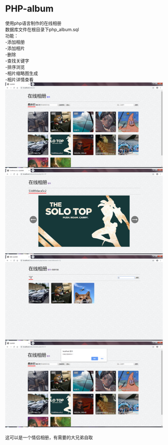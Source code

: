 # PHP-album
使用php语言制作的在线相册  
数据库文件在根目录下php_album.sql  
功能：  
-添加相册  
-添加相片  
-删除  
-查找关键字  
-排序浏览  
-相片缩略图生成  
-相片详情查看  
![Image text](https://github.com/mcx3499/PHP-album/blob/master/image/1.png)
![Image text](https://github.com/mcx3499/PHP-album/blob/master/image/2.png)
![Image text](https://github.com/mcx3499/PHP-album/blob/master/image/3.png)
![Image text](https://github.com/mcx3499/PHP-album/blob/master/image/4.png)
####  
这可以是一个情侣相册，有需要的大兄弟自取
